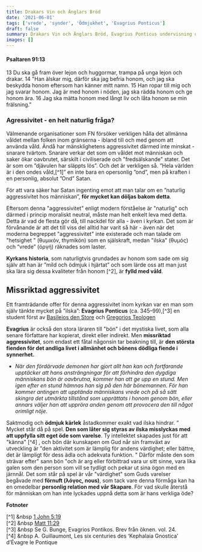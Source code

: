 ```yaml
---
title: Drakars Vin och Änglars Bröd
date: '2021-06-01'
tags: ['vrede', 'synder', 'Ödmjukhet', 'Evagrius Ponticus']
draft: false
summary: Drakars Vin och Änglars Bröd, Evagrius Ponticus undervisning om ilska och Ödmjukhet.
images: []
---
```


#### Psaltaren 91:13

13 Du ska gå fram
över lejon och huggormar,
trampa på unga lejon
och drakar.
14 "Han älskar mig,
därför ska jag befria honom,
och jag ska beskydda honom
eftersom han känner mitt namn.
15 Han ropar till mig
och jag svarar honom.
Jag är med honom i nöden,
jag ska rädda honom
och ge honom ära.
16 Jag ska mätta honom med långt liv
och låta honom se min frälsning."

### Agressivitet - en helt naturlig fråga?

Välmenande organisationer som FN försöker verkligen hålla det allmänna våldet mellan folken inom gränserna - ibland till och med genom att använda våld. Ändå har mänsklighetens aggressivitet därmed inte minskat - snarare tvärtom. Snarare verkar det som om våldet mot människan och saker ökar oavbrutet, särskilt i civiliserade och "fredsälskande" stater. Det är som om ”djävulen har släppts lös”. Och det är verkligen så. ”Hela världen är i den ondes våld,[^1]” en inte bara en opersonlig ”ond”, men på kraften i en personlig, absolut ”Ond” Satan.

För att vara säker har Satan ingenting emot att man talar om en ”naturlig aggressivitet hos människan”, **för mycket kan döljas bakom detta**.

Eftersom denna "aggressivitet" enligt modern förståelse är "naturlig" och därmed i princip moraliskt neutral, måste man helt enkelt leva med detta. Detta är vad de flesta gör då, till nackdel för alla - även i kyrkan. Det som är förvånande är att det till viss del alltid har varit så här - även när det moderna begreppet "aggressivitet" inte existerade och man talade om "hetsighet
" (θυμικόν, thymikón) som en själskraft, medan "ilska" (θυμός) och “vrede” (ὀργή) räknades som laster.

**Kyrkans historia**, som naturligtvis grundades av honom som sade om sig själv att han är ”mild och ödmjuk i hjärtat” och som lärde oss att man just ska lära sig dessa kvaliteter från honom [^2], är **fylld med våld**.

## Missriktad aggressivitet

Ett framträdande offer för denna aggressivitet inom kyrkan var en man som själv tänkte mycket på ”ilska”: **Evagrius Ponticus** (ca. 345–99),[^3] en student först av [Basileios den Store](https://sv.wikipedia.org/wiki/Basileios_den_store) och [Gregorios Teologen](https://sv.wikipedia.org/wiki/Gregorios_av_Nazianzos)

**Evagrius** är också den stora läraren till "bön" i det mystiska livet, som alla senare författare har kopierat, direkt eller indirekt. Men **missriktad aggressivitet**, som endast ett fåtal någonsin tar beakning till, är **den största fienden för det andliga livet i allmänhet och bönens dödliga fiende i synnerhet.**

- _När den fördärvade demonen har gjort allt han kan och fortfarande upptäcker att hans ansträngningar för att förhindra den dygdiga människans bön är oavbrutna, kommer han att ge upp en stund. Men igen efter en stund hämnas han sig på den här bönemannen. För han kommer antingen att upptända människans vrede och på så sätt skingra det utmärkta tillstånd som upprättats i honom genom bön, eller annars väljer han att uppröra anden genom att provocera den till något orimligt nöje_.

Saktmodig och **ödmjuk kärlek** åstadkommer exakt vad ilska hindrar. ” Mycket står då på spel.
**Den som låter sig styras av ilska misslyckas med att uppfylla sitt eget öde som varelse**. Ty intellektet skapades just för att "känna" [^4] , och bön där kunskapen om Gud når sin framväxt av utveckling är "den aktivitet som är lämplig för andens värdighet; eller bättre, det är lämpligt för dess ädla och adekvata funktion. " Därför måste den som strävar efter" sann bön "och är arg eller förbittrad vara ur sitt sinne, vara lika galen som den person som vill se tydligt och pekar ut sina ögon med en järnnål. Det som står på spel är vår "värdighet" som Guds varelser begåvade med **förnuft (λόγος, nous)**, som tack vare denna förmåga kan ha en omedelbar **personlig relation med vår Skapare**.
För vad skulle återstå för människan om han inte lyckades uppnå detta som är hans verkliga öde?

**Fotnoter**

[^1] &nbsp [1 John 5:19](https://www.bible.com/sv/bible/160/1JN.5.SFB98)  
[^2] &nbsp [Matt 11:29 ](https://www.bible.com/sv/bible/160/MAT.11.SFB98)  
[^3] &nbsp Se G. Bunge, Evagrios Pontikos. Brev från öknen. vol. 24.  
[^4] &nbsp A.  Guillaumont, Les six centuries des ‘Kephalaia Gnostica’ d’Évagre le Pontique
